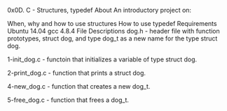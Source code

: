 0x0D. C - Structures, typedef
About
An introductory project on:

When, why and how to use structures
How to use typedef
Requirements
Ubuntu 14.04
gcc 4.8.4
File Descriptions
dog.h - header file with function prototypes, struct dog, and type dog_t as a new name for the type struct dog.

1-init_dog.c - functoin that initializes a variable of type struct dog.

2-print_dog.c - function that prints a struct dog.

4-new_dog.c - function that creates a new dog_t.

5-free_dog.c - function that frees a dog_t.
